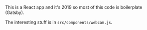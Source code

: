 This is a React app and it's 2019 so most of this code is boilerplate (Gatsby).

The interesting stuff is in `src/components/webcam.js`.